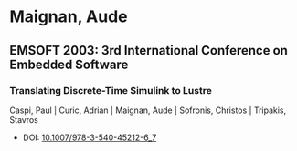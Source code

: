 # Maignan, Aude

## EMSOFT 2003: 3rd International Conference on Embedded Software

### Translating Discrete-Time Simulink to Lustre
Caspi, Paul | Curic, Adrian | Maignan, Aude | Sofronis, Christos | Tripakis, Stavros
* DOI: [10.1007/978-3-540-45212-6_7](https://doi.org/10.1007/978-3-540-45212-6_7)

